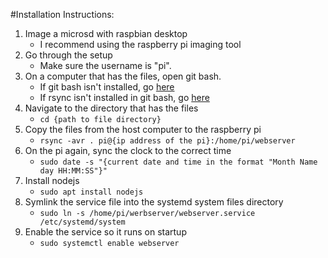 #Installation Instructions:
1. Image a microsd with raspbian desktop
   * I recommend using the raspberry pi imaging tool
2. Go through the setup 
   * Make sure the username is "pi".
3. On a computer that has the files, open git bash. 
   * If git bash isn't installed, go [here](https://git-scm.com/downloads)
   * If rsync isn't installed in git bash, go [here](https://ayewo.com/how-to-install-rsync-on-windows/)
4. Navigate to the directory that has the files
   * `cd {path to file directory}`
5. Copy the files from the host computer to the raspberry pi
   * `rsync -avr . pi@{ip address of the pi}:/home/pi/webserver`
6. On the pi again, sync the clock to the correct time
   * `sudo date -s "{current date and time in the format "Month Name day HH:MM:SS"}"`
7. Install nodejs
   * `sudo apt install nodejs`
8. Symlink the service file into the systemd system files directory
   * `sudo ln -s /home/pi/werbserver/webserver.service /etc/systemd/system`
9. Enable the service so it runs on startup
   * `sudo systemctl enable webserver`